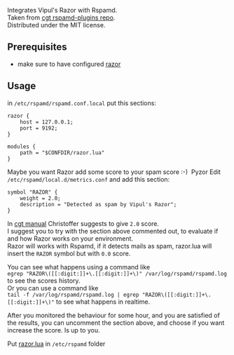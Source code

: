 Integrates Vipul's Razor with Rspamd.  
Taken from [cgt rspamd-plugins repo](https://github.com/cgt/rspamd-plugins).  
Distributed under the MIT license.

## Prerequisites
* make sure to have configured [razor](../README.md)

## Usage
in `/etc/rspamd/rspamd.conf.local` put this sections:
```
razor {
    host = 127.0.0.1;
    port = 9192;
}

modules {
    path = "$CONFDIR/razor.lua"
}
```
Maybe you want Razor add some score to your spam score :-)  Pyzor
Edit `/etc/rspamd/local.d/metrics.conf` and add this section:
```
symbol "RAZOR" {
    weight = 2.0;
    description = "Detected as spam by Vipul's Razor";
}
```
In [cgt manual](https://github.com/cgt/rspamd-plugins/issues/1#issuecomment-379147658) Christoffer suggests to give `2.0` score.  
I suggest you to try with the section above commented out, to evaluate if and how Razor works on your environment.  
Razor will works with Rspamd, if it detects mails as spam, razor.lua will insert the `RAZOR` symbol but with `0.0` score.

You can see what happens using a command like  
`egrep "RAZOR\([[:digit:]]+\.[[:digit:]]+\)" /var/log/rspamd/rspamd.log` to see the scores history.  
Or you can use a command like  
`tail -f /var/log/rspamd/rspamd.log | egrep "RAZOR\([[:digit:]]+\.[[:digit:]]+\)"` to see what happens in realtime.

After you monitored the behaviour for some hour, and you are satisfied of the results, you can uncomment the section above, and choose if you want increase the score. Is up to you.

Put [razor.lua](./razor.lua) in `/etc/rspamd` folder

